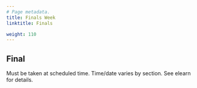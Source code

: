 ```yaml
---
# Page metadata.
title: Finals Week
linktitle: Finals

weight: 110
---
```


## Final

Must be taken at scheduled time. Time/date varies by section. See elearn for details.
